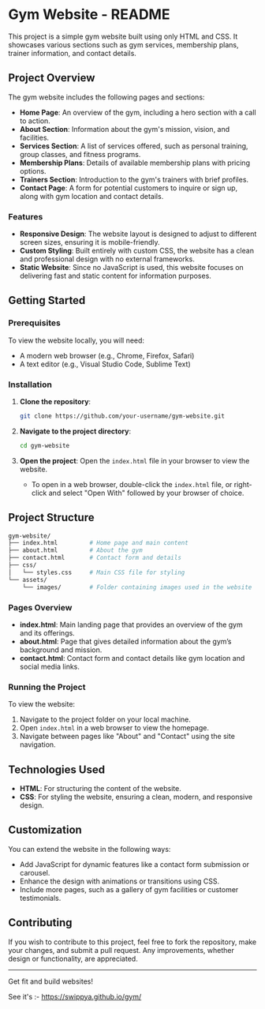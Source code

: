 # Gym Website - README

This project is a simple gym website built using only HTML and CSS. It showcases various sections such as gym services, membership plans, trainer information, and contact details.

## Project Overview

The gym website includes the following pages and sections:
- **Home Page**: An overview of the gym, including a hero section with a call to action.
- **About Section**: Information about the gym's mission, vision, and facilities.
- **Services Section**: A list of services offered, such as personal training, group classes, and fitness programs.
- **Membership Plans**: Details of available membership plans with pricing options.
- **Trainers Section**: Introduction to the gym's trainers with brief profiles.
- **Contact Page**: A form for potential customers to inquire or sign up, along with gym location and contact details.

### Features
- **Responsive Design**: The website layout is designed to adjust to different screen sizes, ensuring it is mobile-friendly.
- **Custom Styling**: Built entirely with custom CSS, the website has a clean and professional design with no external frameworks.
- **Static Website**: Since no JavaScript is used, this website focuses on delivering fast and static content for information purposes.

## Getting Started

### Prerequisites

To view the website locally, you will need:
- A modern web browser (e.g., Chrome, Firefox, Safari)
- A text editor (e.g., Visual Studio Code, Sublime Text)

### Installation

1. **Clone the repository**:
    ```bash
    git clone https://github.com/your-username/gym-website.git
    ```

2. **Navigate to the project directory**:
    ```bash
    cd gym-website
    ```

3. **Open the project**:
    Open the `index.html` file in your browser to view the website.

    - To open in a web browser, double-click the `index.html` file, or right-click and select "Open With" followed by your browser of choice.

## Project Structure

```bash
gym-website/
├── index.html         # Home page and main content
├── about.html         # About the gym
├── contact.html       # Contact form and details
├── css/
│   └── styles.css     # Main CSS file for styling
└── assets/
    └── images/        # Folder containing images used in the website
```

### Pages Overview
- **index.html**: Main landing page that provides an overview of the gym and its offerings.
- **about.html**: Page that gives detailed information about the gym’s background and mission.
- **contact.html**: Contact form and contact details like gym location and social media links.

### Running the Project

To view the website:
1. Navigate to the project folder on your local machine.
2. Open `index.html` in a web browser to view the homepage.
3. Navigate between pages like "About" and "Contact" using the site navigation.

## Technologies Used

- **HTML**: For structuring the content of the website.
- **CSS**: For styling the website, ensuring a clean, modern, and responsive design.

## Customization

You can extend the website in the following ways:
- Add JavaScript for dynamic features like a contact form submission or carousel.
- Enhance the design with animations or transitions using CSS.
- Include more pages, such as a gallery of gym facilities or customer testimonials.

## Contributing

If you wish to contribute to this project, feel free to fork the repository, make your changes, and submit a pull request. Any improvements, whether design or functionality, are appreciated.

---

Get fit and build websites!

See it's :- https://swippya.github.io/gym/
